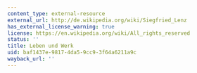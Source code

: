 ```yaml
---
content_type: external-resource
external_url: http://de.wikipedia.org/wiki/Siegfried_Lenz
has_external_license_warning: true
license: https://en.wikipedia.org/wiki/All_rights_reserved
status: ''
title: Leben und Werk
uid: baf1437e-9817-4da5-9cc9-3f64a6211a9c
wayback_url: ''
---
```

